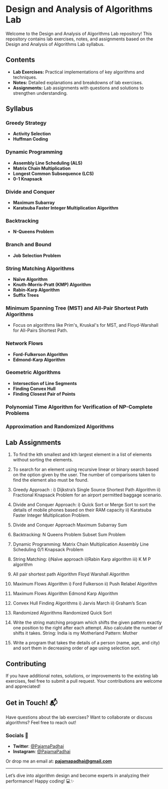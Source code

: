 # Design and Analysis of Algorithms Lab

Welcome to the Design and Analysis of Algorithms Lab repository! This repository contains lab exercises, notes, and assignments based on the Design and Analysis of Algorithms Lab syllabus.

## Contents

- **Lab Exercises:** Practical implementations of key algorithms and techniques.
- **Notes:** Detailed explanations and breakdowns of lab exercises.
- **Assignments:** Lab assignments with questions and solutions to strengthen understanding.

## Syllabus

### Greedy Strategy
- **Activity Selection**
- **Huffman Coding**

### Dynamic Programming
- **Assembly Line Scheduling (ALS)**
- **Matrix Chain Multiplication**
- **Longest Common Subsequence (LCS)**
- **0-1 Knapsack**

### Divide and Conquer
- **Maximum Subarray**
- **Karatsuba Faster Integer Multiplication Algorithm**

### Backtracking
- **N-Queens Problem**

### Branch and Bound
- **Job Selection Problem**

### String Matching Algorithms
- **Naïve Algorithm**
- **Knuth-Morris-Pratt (KMP) Algorithm**
- **Rabin-Karp Algorithm**
- **Suffix Trees**

### Minimum Spanning Tree (MST) and All-Pair Shortest Path Algorithms
- Focus on algorithms like Prim's, Kruskal's for MST, and Floyd-Warshall for All-Pairs Shortest Path.

### Network Flows
- **Ford-Fulkerson Algorithm**
- **Edmond-Karp Algorithm**

### Geometric Algorithms
- **Intersection of Line Segments**
- **Finding Convex Hull**
- **Finding Closest Pair of Points**

### Polynomial Time Algorithm for Verification of NP-Complete Problems

### Approximation and Randomized Algorithms

## Lab Assignments

1. To find the kth smallest and kth largest element in a list of elements without sorting the elements.

2. To search for an element using recursive linear or binary search based on the option given by the user. The number of comparisons taken to find the element also must be found.

3. Greedy Approach :
    i) Dijkstra’s Single Source Shortest Path Algorithm
    ii) Fractional Knapsack Problem for an airport permitted baggage scenario.

4. Divide and Conquer Approach:
    i) Quick Sort or Merge Sort to sort the details of mobile phones based on their RAM capacity
   ii) Karatsuba Faster Integer Multiplication Problem.

5. Divide and Conquer Approach
      Maximum Subarray Sum

6. Backtracking:
     N Queens Problem
     Subset Sum Problem

7. Dynamic Programming:
     Matrix Chain Multiplication
     Assembly Line Scheduling
     0/1 Knapsack Problem

8. String Matching:
    i)Naïve approach
    ii)Rabin Karp algorithm
    iii) K M P algorithm

9. All pair shortest path Algorithm
      Floyd Warshall Algorithm

10.  Maximum Flows Algorithm
      i) Ford Fulkerson
      ii) Push Relabel Algorithm

11. Maximum Flows Algorithm
      Edmond Karp Algorithm

12.  Convex Hull Finding Algorithms
      i) Jarvis March
      ii) Graham’s Scan

13.  Randomized Algorithms
        Randomized Quick Sort

14. Write the string matching program which shifts the given pattern exactly one position to the right after each attempt. Also calculate the number of shifts it takes.
    String: India is my Motherland
    Pattern: Mother

15. Write a program that takes the details of a person (name, age, and city) and sort them in decreasing order of age using selection sort.


## Contributing

If you have additional notes, solutions, or improvements to the existing lab exercises, feel free to submit a pull request. Your contributions are welcome and appreciated!

## Get in Touch! 📬

Have questions about the lab exercises? Want to collaborate or discuss algorithms? Feel free to reach out!

### Socials 📱

- **Twitter**: [@PajamaPadhai](https://twitter.com/PajamaPadhai)
- **Instagram**: [@PajamaPadhai](https://instagram.com/PajamaPadhai)

Or drop me an email at: **pajamapadhai@gmail.com**

---

Let’s dive into algorithm design and become experts in analyzing their performance! Happy coding! 💻✨

